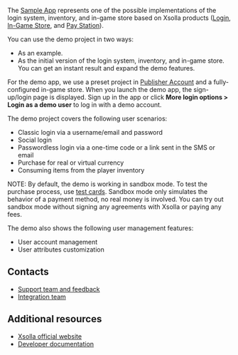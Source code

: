 The [Sample App](https://github.com/xsolla/store-android-sdk/tree/master/app) represents one of the possible implementations of the login system, inventory, and in-game store based on Xsolla products ([Login](https://developers.xsolla.com/doc/login/), [In-Game Store](https://developers.xsolla.com/doc/in-game-store/), and [Pay Station](https://developers.xsolla.com/doc/pay-station/)).

You can use the demo project in two ways:
* As an example.
* As the initial version of the login system, inventory, and in-game store. You can get an instant result and expand the demo features.

For the demo app, we use a preset project in [Publisher Account](https://publisher.xsolla.com/signup?store_type=sdk) and a fully-configured in-game store. When you launch the demo app, the sign-up/login page is displayed. Sign up in the app or click **More login options >** **Login as a demo user** to log in with a demo account.

The demo project covers the following user scenarios:
* Classic login via a username/email and password
* Social login
* Passwordless login via a one-time code or a link sent in the SMS or email
* Purchase for real or virtual currency
* Consuming items from the player inventory

NOTE: By default, the demo is working in sandbox mode. To test the purchase process, use [test cards](https://developers.xsolla.com/doc/pay-station/testing/test-cards/). Sandbox mode only simulates the behavior of a payment method, no real money is involved. You can try out sandbox mode without signing any agreements with Xsolla or paying any fees.

The demo also shows the following user management features:
* User account management
* User attributes customization


## Contacts

* [Support team and feedback](https://xsolla.com/partner-support)
* [Integration team](mailto:integration@xsolla.com)


## Additional resources

* [Xsolla official website](https://xsolla.com/)
* [Developer documentation](https://developers.xsolla.com/sdk/android/)